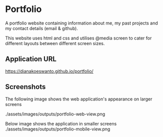 # Portfolio

A portfolio website containing information about me, my past projects and my contact details (email & github).

This website uses html and css and utilises @media screen to cater for different layouts between different screen sizes.


## Application URL

https://dianakoeswanto.github.io/portfolio/


## Screenshots

The following image shows the web application's appearance on larger screens

./assets/images/outputs/portfolio-web-view.png


Below image shows the application in smaller screens
./assets/images/outputs/portfolio-mobile-view.png

